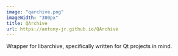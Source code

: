 ```yaml
---
image: "qarchive.png"
imageWidth: "300px"
title: QArchive
url: https://antony-jr.github.io/QArchive
---
```


Wrapper for libarchive, specifically written for Qt projects in mind.
